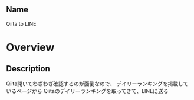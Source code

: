 ## Name
Qiita to LINE

# Overview

## Description
  Qiita開いてわざわざ確認するのが面倒なので、
  デイリーランキングを掲載しているページから
  Qiitaのデイリーランキングを取ってきて、LINEに送る
